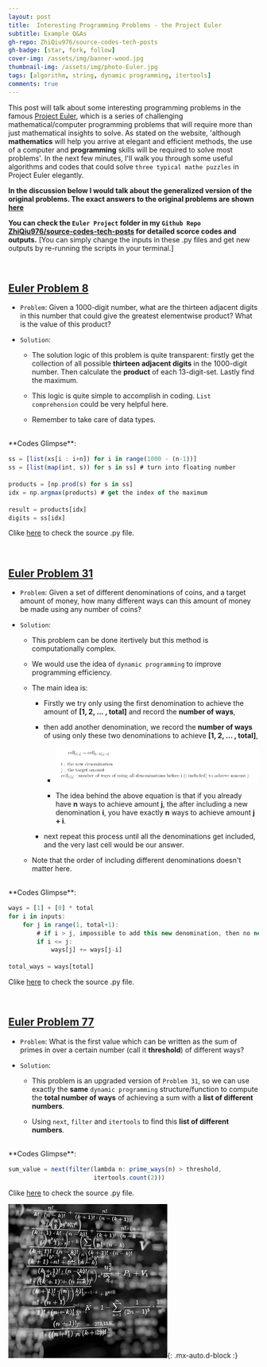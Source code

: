 ```yaml
---
layout: post
title:  Interesting Programming Problems - the Project Euler
subtitle: Example Q&As
gh-repo: ZhiQiu976/source-codes-tech-posts
gh-badge: [star, fork, follow]
cover-img: /assets/img/banner-wood.jpg
thumbnail-img: /assets/img/photo-Euler.jpg
tags: [algorithm, string, dynamic programming, itertools]
comments: true
---
```


This post will talk about some interesting programming problems in the famous [Project Euler](https://projecteuler.net), which is a series of challenging mathematical/computer programming problems that will require more than just mathematical insights to solve. As stated on the website, 'although **mathematics** will help you arrive at elegant and efficient methods, the use of a computer and **programming** skills will be required to solve most problems'. In the next few minutes, I'll walk you through some useful algorithms and codes that could solve `three typical mathe puzzles` in Project Euler elegantly.

**In the discussion below I would talk about the generalized version of the original problems. The exact answers to the original problems are shown [here](https://github.com/ZhiQiu976/source-codes-tech-posts/blob/master/Euler%20Project/Euler-problem-output.ipynb)**

**You can check the `Euler Project` folder in my `Github Repo` [ZhiQiu976/source-codes-tech-posts](https://github.com/ZhiQiu976/source-codes-tech-posts) for detailed scorce codes and outputs.** [You can simply change the inputs in these .py files and get new outputs by re-running the scripts in your terminal.]

<br />

## [Euler Problem 8](https://projecteuler.net/problem=8)

- `Problem`: Given a 1000-digit number, what are the thirteen adjacent digits in this number that could give the greatest elementwise product? What is the value of this product?

- `Solution`: 
    - The solution logic of this problem is quite transparent: firstly get the collection of all possible **thirteen adjacent digits** in the 1000-digit number. Then calculate the **product** of each 13-digit-set. Lastly find the maximum.
    
    - This logic is quite simple to accomplish in coding. `List comprehension` could be very helpful here.
    
    - Remember to take care of data types.
     
<br />
**Codes Glimpse**:

```javascript
ss = [list(xs[i : i+n]) for i in range(1000 - (n-1))]
ss = [list(map(int, s)) for s in ss] # turn into floating number

products = [np.prod(s) for s in ss]
idx = np.argmax(products) # get the index of the maximum

result = products[idx]
digits = ss[idx]
```

Clike [here](https://github.com/ZhiQiu976/source-codes-tech-posts/blob/master/Euler%20Project/Euler-problem-8.py) to check the source .py file.

<br />


## [Euler Problem 31](https://projecteuler.net/problem=31)

- `Problem`: Given a set of different denominations of coins, and a target amount of money, how many different ways can this amount of money be made using any number of coins?

- `Solution`:
    - This problem can be done itertively but this method is computationally complex.
    
    - We would use the idea of `dynamic programming` to improve programming efficiency.
    
    - The main idea is: 
        - Firstly we try only using the first denomination to achieve the amount of **[1, 2, ... , total]** and record the **number of ways**,
        
        - then add another denomination, we record the **number of ways** of using only these two denominations to achieve **[1, 2, ... , total]**,
        
            - ![Crepe](/assets/img/Screenshot-1.png)
            
            - The idea behind the above equation is that if you already have **n** ways to achieve amount **j**, the after including a new denomination **i**, you have exactly **n** ways to achieve amount **j + i**.
            
        - next repeat this process until all the denominations get included, and the very last cell would be our answer.
        
    - Note that the order of including different denominations doesn't matter here.

<br />
**Codes Glimpse**:

```javascript
ways = [1] + [0] * total
for i in inputs:
    for j in range(1, total+1):
        # if i > j, impossible to add this new denomination, then no new ways
        if i <= j: 
            ways[j] += ways[j-i]
            
total_ways = ways[total]
```

Clike [here](https://github.com/ZhiQiu976/source-codes-tech-posts/blob/master/Euler%20Project/Euler-problem-31.py) to check the source .py file.

<br />


## [Euler Problem 77](https://projecteuler.net/problem=77)

- `Problem`: What is the first value which can be written as the sum of primes in over a certain number (call it **threshold**) of different ways?

- `Solution`:
    - This problem is an upgraded version of `Problem 31`, so we can use exactly the **same** `dynamic programming` structure/function to compute the **total number of ways** of achieving a sum with a **list of different numbers**.
    
    - Using `next`, `filter` and `itertools` to find this **list of different numbers**.

<br />
**Codes Glimpse**:

```javascript
sum_value = next(filter(lambda n: prime_ways(n) > threshold,
                        itertools.count(2)))
```

Clike [here](https://github.com/ZhiQiu976/source-codes-tech-posts/blob/master/Euler%20Project/Euler-problem-77.py) to check the source .py file.


![Crepe](/assets/img/math.jpg){: .mx-auto.d-block :}








